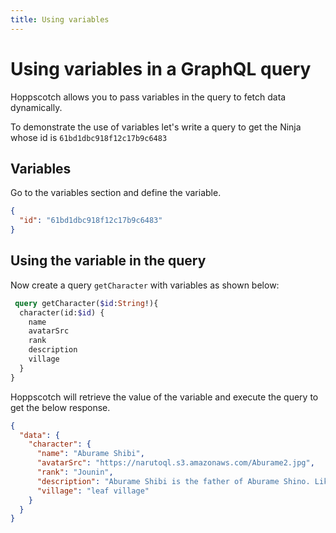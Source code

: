 ```yaml
---
title: Using variables
---
```


# Using variables in a GraphQL query

Hoppscotch allows you to pass variables in the query to fetch data dynamically.

To demonstrate the use of variables let's write a query to get the Ninja whose id is `61bd1dbc918f12c17b9c6483`

## Variables

Go to the variables section and define the variable.

```json
{
  "id": "61bd1dbc918f12c17b9c6483"
}
```

## Using the variable in the query

Now create a query `getCharacter` with variables as shown below:

```graphql
 query getCharacter($id:String!){
  character(id:$id) {
    name
    avatarSrc
    rank
    description
    village
  }
}
```

Hoppscotch will retrieve the value of the variable and execute the query to get the below response.

```json
{
  "data": {
    "character": {
      "name": "Aburame Shibi",
      "avatarSrc": "https://narutoql.s3.amazonaws.com/Aburame2.jpg",
      "rank": "Jounin",
      "description": "Aburame Shibi is the father of Aburame Shino. Like his son, his body is also inhabited by the destruction bugs.",
      "village": "leaf village"
    }
  }
}
```

<ZoomableImage src="getting-started/graphql/naruto-variables" extension="png" alt="Naruto GraphQL Query" />

